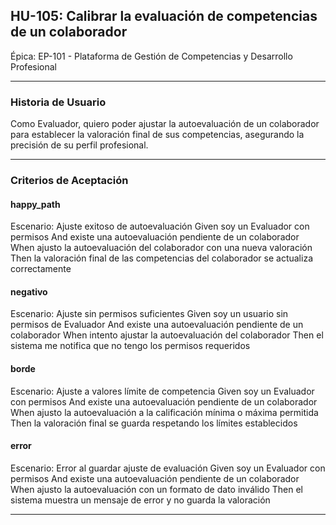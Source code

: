 ## HU-105: Calibrar la evaluación de competencias de un colaborador

Épica: EP-101 - Plataforma de Gestión de Competencias y Desarrollo Profesional  

---

### Historia de Usuario

Como Evaluador, quiero poder ajustar la autoevaluación de un colaborador para establecer la valoración final de sus competencias, asegurando la precisión de su perfil profesional.

---

### Criterios de Aceptación

#### happy_path
Escenario: Ajuste exitoso de autoevaluación
  Given soy un Evaluador con permisos
  And existe una autoevaluación pendiente de un colaborador
  When ajusto la autoevaluación del colaborador con una nueva valoración
  Then la valoración final de las competencias del colaborador se actualiza correctamente

#### negativo
Escenario: Ajuste sin permisos suficientes
  Given soy un usuario sin permisos de Evaluador
  And existe una autoevaluación pendiente de un colaborador
  When intento ajustar la autoevaluación del colaborador
  Then el sistema me notifica que no tengo los permisos requeridos

#### borde
Escenario: Ajuste a valores límite de competencia
  Given soy un Evaluador con permisos
  And existe una autoevaluación pendiente de un colaborador
  When ajusto la autoevaluación a la calificación mínima o máxima permitida
  Then la valoración final se guarda respetando los límites establecidos

#### error
Escenario: Error al guardar ajuste de evaluación
  Given soy un Evaluador con permisos
  And existe una autoevaluación pendiente de un colaborador
  When ajusto la autoevaluación con un formato de dato inválido
  Then el sistema muestra un mensaje de error y no guarda la valoración

---

